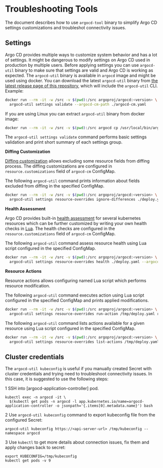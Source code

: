 # Troubleshooting Tools

The document describes how to use `argocd-tool` binary to simplify Argo CD settings customizations and troubleshot
connectivity issues.

## Settings

Argo CD provides multiple ways to customize system behavior and has a lot of settings. It might be dangerous to modify
settings on Argo CD used in production by multiple users. Before applying settings you can use `argocd-util` binary to
make sure that settings are valid and Argo CD is working as expected. The `argocd-util` binary is available in `argocd`
image and might be used using docker.
You can download the latest `argocd-util` binary from [the latest release page of this repository](https://github.com/argoproj/argo-cd/releases/latest), which will include the `argocd-util` CLI.
Example:

```bash
docker run --rm -it -w /src -v $(pwd):/src argoproj/argocd:<version> \
  argocd-util settings validate --argocd-cm-path ./argocd-cm.yaml
```

If you are using Linux you can extract `argocd-util` binary from docker image:

```bash
docker run --rm -it -w /src -v $(pwd):/src argocd cp /usr/local/bin/argocd-util ./argocd-util
```

The `argocd-util settings validate` command performs basic settings validation and print short summary
of each settings group.

**Diffing Customization**

[Diffing customization](../user-guide/diffing.md) allows excluding some resource fields from diffing process.
The diffing customizations are configured in `resource.customizations` field of `argocd-cm` ConfigMap.

The following `argocd-util` command prints information about fields excluded from diffing in the specified ConfigMap.

```bash
docker run --rm -it -w /src -v $(pwd):/src argoproj/argocd:<version> \
  argocd-util settings resource-overrides ignore-differences ./deploy.yaml --argocd-cm-path ./argocd-cm.yaml
```

**Health Assessment**

Argo CD provides built-in [health assessment](./health.md) for several kubernetes resources which can be further
customized by writing your own health checks in [Lua](https://www.lua.org/).
The health checks are configured in the `resource.customizations` field of `argocd-cm` ConfigMap.

The following `argocd-util` command assess resource health using Lua script configured in the specified ConfigMap.

```bash
docker run --rm -it -w /src -v $(pwd):/src argoproj/argocd:<version> \
  argocd-util settings resource-overrides health ./deploy.yaml --argocd-cm-path ./argocd-cm.yaml
```

**Resource Actions**

Resource actions allows configuring named Lua script which performs resource modification.

The following `argocd-util` command executes action using Lua script configured in the specified ConfigMap and prints
applied modifications.

```bash
docker run --rm -it -w /src -v $(pwd):/src argoproj/argocd:<version> \
  argocd-util settings resource-overrides run-action /tmp/deploy.yaml restart --argocd-cm-path /private/tmp/argocd-cm.yaml
```

The following `argocd-util` command lists actions available for a given resource using Lua script configured in the specified ConfigMap.

```bash
docker run --rm -it -w /src -v $(pwd):/src argoproj/argocd:<version> \
  argocd-util settings resource-overrides list-actions /tmp/deploy.yaml --argocd-cm-path /private/tmp/argocd-cm.yaml
```

## Cluster credentials

The `argocd-util kubeconfig` is useful if you manually created Secret with cluster credentials and trying need to
troubleshoot connectivity issues. In this case, it is suggested to use the following steps:

1 SSH into [argocd-application-controller] pod.

```
kubectl exec -n argocd -it \
  $(kubectl get pods -n argocd -l app.kubernetes.io/name=argocd-application-controller -o jsonpath='{.items[0].metadata.name}') bash
```

2 Use `argocd-util kubeconfig` command to export kubeconfig file from the configured Secret:

```
argocd-util kubeconfig https://<api-server-url> /tmp/kubeconfig --namespace argocd
```

3 Use `kubectl` to get more details about connection issues, fix them and apply changes back to secret:

```
export KUBECONFIG=/tmp/kubeconfig
kubectl get pods -v 9
```